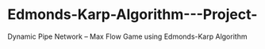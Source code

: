 # Edmonds-Karp-Algorithm---Project-
Dynamic Pipe Network – Max Flow Game using Edmonds-Karp Algorithm
